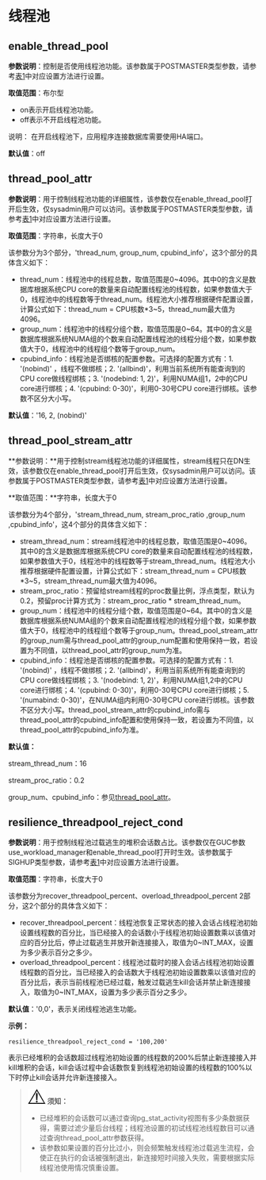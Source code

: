# 线程池<a name="ZH-CN_TOPIC_0000001130026843"></a>

## enable\_thread\_pool<a name="zh-cn_topic_0283137548_zh-cn_topic_0237124743_section97160555612"></a>

**参数说明**：控制是否使用线程池功能。该参数属于POSTMASTER类型参数，请参考[表1](重设参数.md#zh-cn_topic_0283137176_zh-cn_topic_0237121562_zh-cn_topic_0059777490_t91a6f212010f4503b24d7943aed6d846)中对应设置方法进行设置。

**取值范围**：布尔型

-   on表示开启线程池功能。
-   off表示不开启线程池功能。

说明： 在开启线程池下，应用程序连接数据库需要使用HA端口。

**默认值**：off

## thread\_pool\_attr<a name="zh-cn_topic_0283137548_zh-cn_topic_0237124743_section787511112134"></a>

**参数说明**：用于控制线程池功能的详细属性，该参数仅在enable\_thread\_pool打开后生效，仅sysadmin用户可以访问。该参数属于POSTMASTER类型参数，请参考[表1](重设参数.md#zh-cn_topic_0283137176_zh-cn_topic_0237121562_zh-cn_topic_0059777490_t91a6f212010f4503b24d7943aed6d846)中对应设置方法进行设置。

**取值范围**：字符串，长度大于0

该参数分为3个部分，'thread\_num, group\_num, cpubind\_info'，这3个部分的具体含义如下：

-   thread\_num：线程池中的线程总数，取值范围是0\~4096。其中0的含义是数据库根据系统CPU core的数量来自动配置线程池的线程数，如果参数值大于0，线程池中的线程数等于thread\_num。线程池大小推荐根据硬件配置设置，计算公式如下：thread\_num = CPU核数\*3\~5，thread\_num最大值为4096。
-   group\_num：线程池中的线程分组个数，取值范围是0\~64。其中0的含义是数据库根据系统NUMA组的个数来自动配置线程池的线程分组个数，如果参数值大于0，线程池中的线程组个数等于group\_num。
-   cpubind\_info：线程池是否绑核的配置参数。可选择的配置方式有：1. '\(nobind\)' ，线程不做绑核；2. '\(allbind\)'，利用当前系统所有能查询到的CPU core做线程绑核；3. '\(nodebind: 1, 2\)'，利用NUMA组1，2中的CPU core进行绑核；4. '\(cpubind: 0-30\)'，利用0-30号CPU core进行绑核。该参数不区分大小写。

**默认值**：'16, 2, \(nobind\)'

##  thread_pool_stream_attr

**参数说明：**用于控制stream线程池功能的详细属性，stream线程只在DN生效，该参数仅在enable_thread_pool打开后生效，仅sysadmin用户可以访问。该参数属于POSTMASTER类型参数，请参考[表1](https://gitee.com/opengauss/docs/blob/33dd523b07ca669b90346b9831510ee891c05069/content/docs-lite/zh/docs/DeveloperGuide/重设参数.md#zh-cn_topic_0283137176_zh-cn_topic_0237121562_zh-cn_topic_0059777490_t91a6f212010f4503b24d7943aed6d846)中对应设置方法进行设置。

**取值范围：**字符串，长度大于0

该参数分为4个部分，'stream_thread_num, stream_proc_ratio ,group_num ,cpubind_info'，这4个部分的具体含义如下：

- stream_thread_num：stream线程池中的线程总数，取值范围是0~4096。其中0的含义是数据库根据系统CPU core的数量来自动配置线程池的线程数，如果参数值大于0，线程池中的线程数等于stream_thread_num。线程池大小推荐根据硬件配置设置，计算公式如下：stream_thread_num = CPU核数*3~5，stream_thread_num最大值为4096。
- stream_proc_ratio：预留给stream线程的proc数量比例，浮点类型，默认为0.2，预留proc计算方式为：stream_proc_ratio * stream_thread_num。
- group_num：线程池中的线程分组个数，取值范围是0~64。其中0的含义是数据库根据系统NUMA组的个数来自动配置线程池的线程分组个数，如果参数值大于0，线程池中的线程组个数等于group_num。thread_pool_stream_attr的group_num需与thread_pool_attr的group_num配置和使用保持一致，若设置为不同值，以thread_pool_attr的group_num为准。
- cpubind_info：线程池是否绑核的配置参数。可选择的配置方式有：1. '(nobind)' ，线程不做绑核；2. '(allbind)'，利用当前系统所有能查询到的CPU core做线程绑核；3. '(nodebind: 1, 2)'，利用NUMA组1,2中的CPU core进行绑核；4. '(cpubind: 0-30)'，利用0-30号CPU core进行绑核；5. '(numabind: 0-30)'，在NUMA组内利用0-30号CPU core进行绑核。该参数不区分大小写。thread_pool_stream_attr的cpubind_info需与thread_pool_attr的cpubind_info配置和使用保持一致，若设置为不同值，以thread_pool_attr的cpubind_info为准。

**默认值：**

stream_thread_num：16

stream_proc_ratio：0.2

group_num、cpubind_info：参见[thread_pool_attr](https://gitee.com/opengauss/docs/blob/33dd523b07ca669b90346b9831510ee891c05069/content/docs-lite/zh/docs/DeveloperGuide/线程池.md#zh-cn_topic_0283137548_zh-cn_topic_0237124743_section787511112134)。

## resilience_threadpool_reject_cond

**参数说明**：用于控制线程池过载逃生的堆积会话数占比。该参数仅在GUC参数use_workload_manager和enable_thread_pool打开时生效。该参数属于SIGHUP类型参数，请参考[表1](https://gitee.com/opengauss/docs/blob/33dd523b07ca669b90346b9831510ee891c05069/content/docs-lite/zh/docs/DeveloperGuide/重设参数.md#zh-cn_topic_0283137176_zh-cn_topic_0237121562_zh-cn_topic_0059777490_t91a6f212010f4503b24d7943aed6d846)中对应设置方法进行设置。

**取值范围**：字符串，长度大于0

该参数分为recover_threadpool_percent、overload_threadpool_percent 2部分，这2个部分的具体含义如下：

- recover_threadpool_percent：线程池恢复正常状态的接入会话占线程池初始设置线程数的百分比，当已经接入的会话数小于线程池初始设置数乘以该值对应的百分比后，停止过载逃生并放开新连接接入，取值为0~INT_MAX，设置为多少表示百分之多少。
- overload_threadpool_percent：线程池过载时的接入会话占线程池初始设置线程数的百分比，当已经接入的会话数大于线程池初始设置数乘以该值对应的百分比后，表示当前线程池已经过载，触发过载逃生kill会话并禁止新连接接入，取值为0~INT_MAX，设置为多少表示百分之多少。

**默认值**：'0,0'，表示关闭线程池逃生功能。

**示例：**

```
resilience_threadpool_reject_cond = '100,200'
```

表示已经堆积的会话数超过线程池初始设置的线程数的200%后禁止新连接接入并kill堆积的会话，kill会话过程中会话数恢复到线程池初始设置的线程数的100%以下时停止kill会话并允许新连接接入。

> ![](public_sys-resources/icon-notice.gif) **须知：**
>
> - 已经堆积的会话数可以通过查询pg_stat_activity视图有多少条数据获得，需要过滤少量后台线程；线程池设置的初试线程池线程数目可以通过查询thread_pool_attr参数获得。
> - 该参数如果设置的百分比过小，则会频繁触发线程池过载逃生流程，会使正在执行的会话被强制退出，新连接短时间接入失败，需要根据实际线程池使用情况慎重设置。